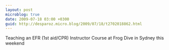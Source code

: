 ```yaml
---
layout: post
microblog: true
date: 2009-07-18 03:00 +0300
guid: http://desparoz.micro.blog/2009/07/18/t2702018862.html
---
```

Teaching an EFR (1st aid/CPR)  Instructor Course at Frog Dive in Sydney this weekend
